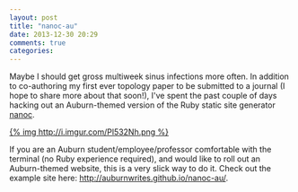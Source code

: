 ```yaml
---
layout: post
title: "nanoc-au"
date: 2013-12-30 20:29
comments: true
categories: 
---
```


Maybe I should get gross multiweek sinus infections more often. In addition to co-authoring my first ever topology paper to be submitted to a journal (I hope to share more about that soon!), I've spent the past couple of days hacking out an Auburn-themed version of the Ruby static site generator [nanoc](http://nanoc.ws).

[{% img http://i.imgur.com/Pl532Nh.png %}](http://i.imgur.com/Pl532Nh.png)

If you are an Auburn student/employee/professor comfortable with the terminal (no Ruby experience required), and would like to roll out an Auburn-themed website, this is a very slick way to do it. Check out the example site here: <http://auburnwrites.github.io/nanoc-au/>.